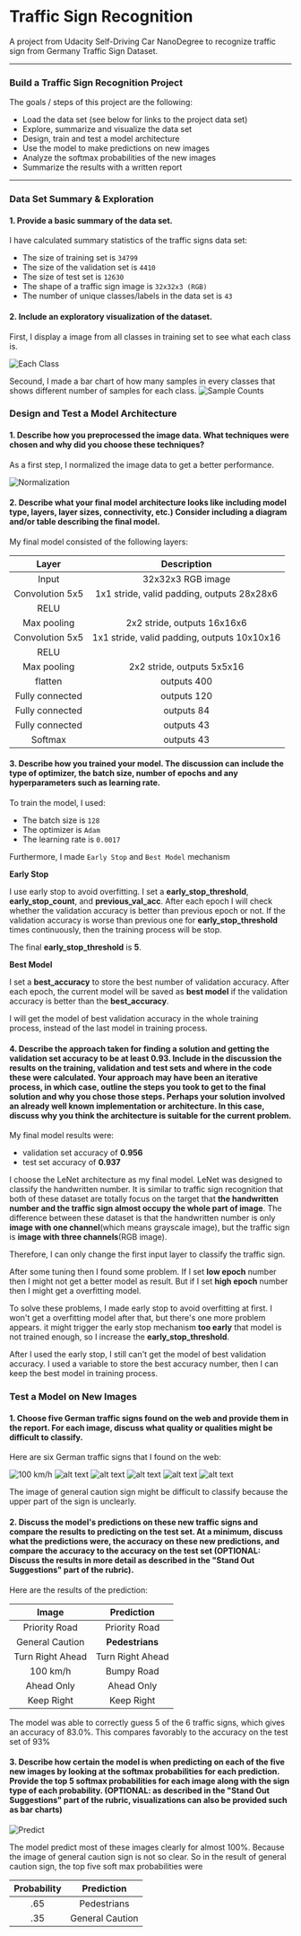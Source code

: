 # **Traffic Sign Recognition**

A project from Udacity Self-Driving Car NanoDegree to recognize traffic sign from Germany Traffic Sign Dataset.

---

### **Build a Traffic Sign Recognition Project**

The goals / steps of this project are the following:
* Load the data set (see below for links to the project data set)
* Explore, summarize and visualize the data set
* Design, train and test a model architecture
* Use the model to make predictions on new images
* Analyze the softmax probabilities of the new images
* Summarize the results with a written report


[//]: # (Image References)

[image1]: ./examples/all_class.jpg "Image For Each Class"
[image2]: ./examples/samples.jpg "Sample Counts"
[image3]: ./examples/normalization.jpg "normalization"
[image4]: ./new_images/7.jpg "Traffic Sign 1"
[image5]: ./new_images/12.jpg "Traffic Sign 2"
[image6]: ./new_images/18.jpg "Traffic Sign 3"
[image7]: ./new_images/33.jpg "Traffic Sign 4"
[image8]: ./new_images/35.jpg "Traffic Sign 5"
[image9]: ./new_images/38.jpg "Traffic Sign 6"
[image10]: ./examples/predict.jpg "General Caution Predict"

---

### Data Set Summary & Exploration

#### 1. Provide a basic summary of the data set.

I have calculated summary statistics of the traffic signs data set:

* The size of training set is `34799`
* The size of the validation set is `4410`
* The size of test set is `12630`
* The shape of a traffic sign image is `32x32x3 (RGB)`
* The number of unique classes/labels in the data set is `43`

#### 2. Include an exploratory visualization of the dataset.

First, I display a image from all classes in training set to see what each class is.

![Each Class][image1]

Secound, I made a bar chart of how many samples in every classes that shows different number of samples for each class.
![Sample Counts][image2]



### Design and Test a Model Architecture

#### 1. Describe how you preprocessed the image data. What techniques were chosen and why did you choose these techniques?

As a first step, I normalized the image data to get a better performance.

![Normalization][image3]


#### 2. Describe what your final model architecture looks like including model type, layers, layer sizes, connectivity, etc.) Consider including a diagram and/or table describing the final model.

My final model consisted of the following layers:

| Layer         		|     Description	        					|
|:---------------------:|:---------------------------------------------:|
| Input         		| 32x32x3 RGB image   							|
| Convolution 5x5     	| 1x1 stride, valid padding, outputs 28x28x6 	|
| RELU					|												|
| Max pooling	      	| 2x2 stride,  outputs 16x16x6	  			    |
| Convolution 5x5	    | 1x1 stride, valid padding, outputs 10x10x16	|
| RELU					|												|
| Max pooling	      	| 2x2 stride,  outputs 5x5x16	  			    |
| flatten				| outputs 400                                   |
| Fully connected		| outputs 120  									|
| Fully connected		| outputs 84  									|
| Fully connected		| outputs 43  									|
| Softmax				| outputs 43           									|



#### 3. Describe how you trained your model. The discussion can include the type of optimizer, the batch size, number of epochs and any hyperparameters such as learning rate.

To train the model, I used:
* The batch size is `128`
* The optimizer is `Adam`
* The learning rate is `0.0017`

Furthermore, I made `Early Stop` and `Best Model` mechanism

**Early Stop**

I use early stop to avoid overfitting.
I set a **early_stop_threshold**, **early_stop_count**, and **previous_val_acc**.
After each epoch I will check whether the validation accuracy is better than previous epoch or not. If the validation accuracy is worse than previous one for **early_stop_threshold** times continuously, then the training process will be stop.

The final **early_stop_threshold** is **5**.

**Best Model**

I set a **best_accuracy** to store the best number of validation accuracy. After each epoch, the current model will be saved as **best model** if the validation accuracy is better than the **best_accuracy**.

I will get the model of best validation accuracy in the whole training process, instead of the last model in training process.



#### 4. Describe the approach taken for finding a solution and getting the validation set accuracy to be at least 0.93. Include in the discussion the results on the training, validation and test sets and where in the code these were calculated. Your approach may have been an iterative process, in which case, outline the steps you took to get to the final solution and why you chose those steps. Perhaps your solution involved an already well known implementation or architecture. In this case, discuss why you think the architecture is suitable for the current problem.

My final model results were:
* validation set accuracy of **0.956**
* test set accuracy of **0.937**

I choose the LeNet architecture as my final model. LeNet was designed to classify the handwritten number. It is similar to traffic sign recognition that both of these dataset are totally focus on the target that **the handwritten number and the traffic sign almost occupy the whole part of image**. The difference between these dataset is that the handwritten number is only **image with one channel**(which means grayscale image), but the traffic sign is **image with three channels**(RGB image).

Therefore, I can only change the first input layer to classify the traffic sign.


After some tuning then I found some problem. If I set **low epoch** number then I might not get a better model as result. But if I set **high epoch** number then I might get a overfitting model.

To solve these problems, I made early stop to avoid overfitting at first. I won't get a overfitting model after that, but there's one more problem appears.
it might trigger the early stop mechanism **too early** that model is not trained enough, so I increase the **early_stop_threshold**.

After I used the early stop, I still can't get the model of best validation accuracy.
I used a variable to store the best accuracy number, then I can keep the best model in training process.


### Test a Model on New Images

#### 1. Choose five German traffic signs found on the web and provide them in the report. For each image, discuss what quality or qualities might be difficult to classify.

Here are six German traffic signs that I found on the web:

![100 km/h][image4] ![alt text][image5] ![alt text][image6]
![alt text][image7] ![alt text][image8] ![alt text][image9]

The image of general caution sign might be difficult to classify because
the upper part of the sign is unclearly.

#### 2. Discuss the model's predictions on these new traffic signs and compare the results to predicting on the test set. At a minimum, discuss what the predictions were, the accuracy on these new predictions, and compare the accuracy to the accuracy on the test set (OPTIONAL: Discuss the results in more detail as described in the "Stand Out Suggestions" part of the rubric).

Here are the results of the prediction:

| Image			        |     Prediction	        					|
|:---------------------:|:---------------------------------------------:|
| Priority Road   		| Priority Road									|
| General Caution		| **Pedestrians**    							|
| Turn Right Ahead		| Turn Right Ahead								|
| 100 km/h	      		| Bumpy Road					 				|
| Ahead Only			| Ahead Only         							|
| Keep Right			| Keep Right         							|


The model was able to correctly guess 5 of the 6 traffic signs, which gives an accuracy of 83.0%. This compares favorably to the accuracy on the test set of 93%

#### 3. Describe how certain the model is when predicting on each of the five new images by looking at the softmax probabilities for each prediction. Provide the top 5 softmax probabilities for each image along with the sign type of each probability. (OPTIONAL: as described in the "Stand Out Suggestions" part of the rubric, visualizations can also be provided such as bar charts)

![Predict][image10]

The model predict most of these images clearly for almost 100%. Because the image of general caution sign is not so clear. So in the result of general caution sign, the top five soft max probabilities were

| Probability         	|     Prediction	        					|
|:---------------------:|:---------------------------------------------:|
| .65         			| Pedestrians  									|
| .35     				| General Caution								|
